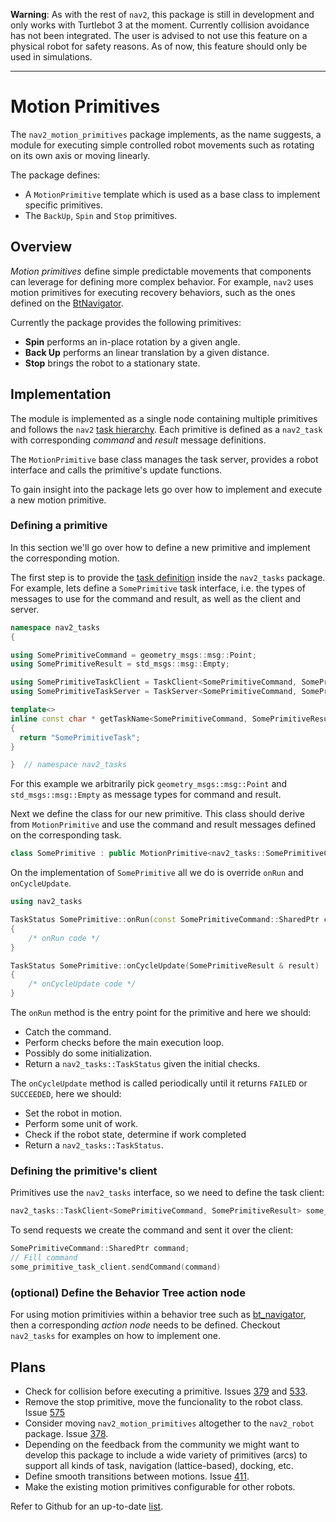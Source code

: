 **Warning**: As with the rest of `nav2`, this package is still in development and only works with Turtlebot 3 at the moment. Currently collision avoidance has not been integrated. The user is advised to not use this feature on a physical robot for safety reasons.  As of now, this feature should only be used in simulations.

---

# Motion Primitives

The `nav2_motion_primitives` package implements, as the name suggests, a module for executing simple controlled robot movements such as rotating on its own axis or moving linearly.

The package defines:
- A `MotionPrimitive` template which is used as a base class to implement specific primitives.
- The `BackUp`, `Spin` and `Stop` primitives.

## Overview

*Motion primitives* define simple predictable movements that components can leverage for defining more complex behavior. For example, `nav2` uses motion primitives for executing recovery behaviors, such as the ones defined on the [BtNavigator](../nav2_bt_navigator/README.md##Recovery-Behavior-Trees).

Currently the package provides the following primitives:
- **Spin** performs an in-place rotation by a given angle.
- **Back Up** performs an linear translation by a given distance.
- **Stop** brings the robot to a stationary state.

## Implementation

The module is implemented as a single node containing multiple primitives and follows the `nav2` [task hierarchy](../nav2_tasks/README.md#Overview). Each primitive is defined as a `nav2_task` with corresponding *command* and *result* message definitions.

The `MotionPrimitive` base class manages the task server, provides a robot interface and calls the primitive's update functions.

To gain insight into the package lets go over how to implement and execute a new motion primitive.

### Defining a primitive

In this section we'll go over how to define a new primitive and implement the corresponding motion.

The first step is to provide the [task definition](../nav2_tasks/README.md) inside the `nav2_tasks` package. For example, lets define a `SomePrimitive` task interface, i.e. the types of messages to use for the command and result, as well as the client and server.

```cpp
namespace nav2_tasks
{

using SomePrimitiveCommand = geometry_msgs::msg::Point;
using SomePrimitiveResult = std_msgs::msg::Empty;

using SomePrimitiveTaskClient = TaskClient<SomePrimitiveCommand, SomePrimitiveResult>;
using SomePrimitiveTaskServer = TaskServer<SomePrimitiveCommand, SomePrimitiveResult>;

template<>
inline const char * getTaskName<SomePrimitiveCommand, SomePrimitiveResult>()
{
  return "SomePrimitiveTask";
}

}  // namespace nav2_tasks
```

For this example we arbitrarily pick `geometry_msgs::msg::Point` and `std_msgs::msg::Empty` as message types for command and result.

Next we define the class for our new primitive. This class should derive from `MotionPrimitive` and use the command and result messages defined on the corresponding task.

```cpp
class SomePrimitive : public MotionPrimitive<nav2_tasks::SomePrimitiveCommand, nav2_tasks::SomePrimitiveResult>
```

On the implementation of `SomePrimitive` all we do is override `onRun` and `onCycleUpdate`.

```cpp
using nav2_tasks

TaskStatus SomePrimitive::onRun(const SomePrimitiveCommand::SharedPtr command)
{
    /* onRun code */
}

TaskStatus SomePrimitive::onCycleUpdate(SomePrimitiveResult & result)
{
    /* onCycleUpdate code */
}
```

The `onRun` method is the entry point for the primitive and here we should:
- Catch the command.
- Perform checks before the main execution loop.
- Possibly do some initialization.
- Return a `nav2_tasks::TaskStatus` given the initial checks.

The `onCycleUpdate` method is called periodically until it returns `FAILED` or `SUCCEEDED`, here we should:
- Set the robot in motion.
- Perform some unit of work.
- Check if the robot state, determine if work completed
- Return a `nav2_tasks::TaskStatus`.

### Defining the primitive's client

Primitives use the `nav2_tasks` interface, so we need to define the task client:

```cpp
nav2_tasks::TaskClient<SomePrimitiveCommand, SomePrimitiveResult> some_primitive_task_client;
```

To send requests we create the command and sent it over the client:

```cpp
SomePrimitiveCommand::SharedPtr command;
// Fill command
some_primitive_task_client.sendCommand(command)
```

### (optional) Define the Behavior Tree action node

For using motion primitivies within a behavior tree such as [bt_navigator](../nav2_bt_navigator/README.md##Navigation-Behavior-Trees), then a corresponding *action node* needs to be defined. Checkout `nav2_tasks` for examples on how to implement one.

## Plans

- Check for collision before executing a primitive. Issues [379](https://github.com/ros-planning/navigation2/issues/379) and [533](https://github.com/ros-planning/navigation2/issues/533).
- Remove the stop primitive, move the funcionality to the robot class. Issue [575](https://github.com/ros-planning/navigation2/issues/575)
- Consider moving `nav2_motion_primitives` altogether to the `nav2_robot` package. Issue [378](https://github.com/ros-planning/navigation2/issues/378).
- Depending on the feedback from the community we might want to develop this package to include a wide variety of primitives (arcs) to support all kinds of task, navigation (lattice-based), docking, etc.
- Define smooth transitions between motions. Issue [411](https://github.com/ros-planning/navigation2/issues/411).
- Make the existing motion primitives configurable for other robots.

Refer to Github for an up-to-date [list](https://github.com/ros-planning/navigation2/issues?q=is%3Aopen+is%3Aissue+label%3Anav2_motion_primitives).
